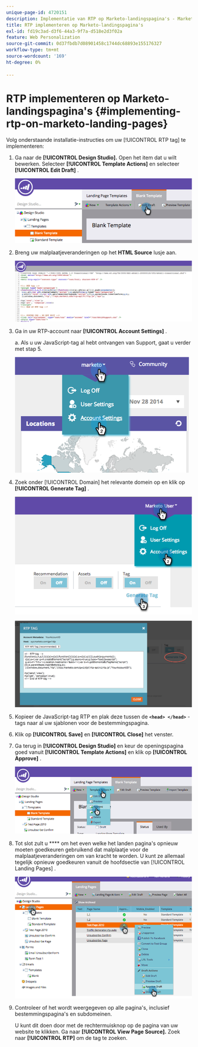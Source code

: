 ```yaml
---
unique-page-id: 4720151
description: Implementatie van RTP op Marketo-landingspagina's - Marketo Docs - Productdocumentatie
title: RTP implementeren op Marketo-landingspagina's
exl-id: fd19c3ad-d3f6-44a3-9f7a-d518e2d3f02a
feature: Web Personalization
source-git-commit: 0d37fbdb7d08901458c1744dc68893e155176327
workflow-type: tm+mt
source-wordcount: '169'
ht-degree: 0%

---
```


# RTP implementeren op Marketo-landingspagina&#39;s {#implementing-rtp-on-marketo-landing-pages}

Volg onderstaande installatie-instructies om uw [!UICONTROL RTP tag] te implementeren:

1. Ga naar de **[!UICONTROL Design Studio].** Open het item dat u wilt bewerken. Selecteer **[!UICONTROL Template Actions]** en selecteer **[!UICONTROL Edit Draft]** .

   ![](assets/image2015-4-26-18-3a27-3a4.png)

1. Breng uw malplaatjeveranderingen op het **HTML Source** lusje aan.

   ![](assets/image2015-4-26-18-3a28-3a17.png)

1. Ga in uw RTP-account naar **[!UICONTROL Account Settings]** .

   a. Als u uw JavaScript-tag al hebt ontvangen van Support, gaat u verder met stap 5.

   ![](assets/image2014-11-30-15-3a19-3a21-2.png)

1. Zoek onder [!UICONTROL Domain] het relevante domein op en klik op **[!UICONTROL Generate Tag]** .

   ![](assets/image2015-4-26-18-3a27-3a35.png)

   ![](assets/image2014-11-30-15-3a20-3a17-2.png)

1. Kopieer de JavaScript-tag RTP en plak deze tussen de **`<head> </head>`** -tags naar al uw sjablonen voor de bestemmingspagina.

1. Klik op **[!UICONTROL Save]** en **[!UICONTROL Close]** het venster.

1. Ga terug in **[!UICONTROL Design Studio]** en keur de openingspagina goed vanuit **[!UICONTROL Template Actions]** en klik op **[!UICONTROL Approve]** .

   ![](assets/image2015-4-26-18-3a28-3a30.png)

1. Tot slot zult u **** om het even welke het landen pagina&#39;s opnieuw moeten goedkeuren gebruikend dat malplaatje voor de malplaatjeveranderingen om van kracht te worden. U kunt ze allemaal tegelijk opnieuw goedkeuren vanuit de hoofdsectie van [!UICONTROL Landing Pages] .

   ![](assets/image2015-4-26-18-3a28-3a49.png)

1. Controleer of het wordt weergegeven op alle pagina&#39;s, inclusief bestemmingspagina&#39;s en subdomeinen.

   U kunt dit doen door met de rechtermuisknop op de pagina van uw website te klikken. Ga naar **[!UICONTROL View Page Source].** Zoek naar **[!UICONTROL RTP]** om de tag te zoeken.
